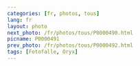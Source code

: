 ```yaml
---
categories: [fr, photos, tous]
lang: fr
layout: photo
next_photo: /fr/photos/tous/P0000490.html
picname: P0000491
prev_photo: /fr/photos/tous/P0000492.html
tags: [Fotofalle, Oryx]
---
```

